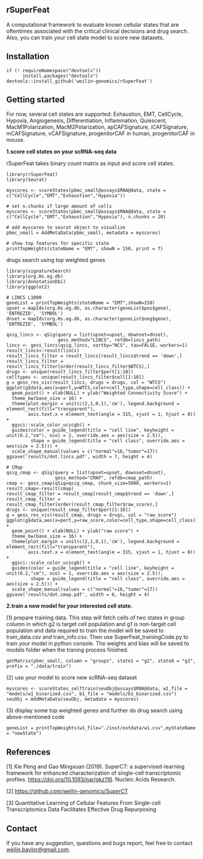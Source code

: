 ## rSuperFeat 
A computational framework to evaluate known cellular states that are oftentimes associated with the critical clinical decisions and drug search. Also, you can train your cell state model to score new datasets. 

## Installation
```{r}
if (! requireNamespace("devtools")) 
      install.packages("devtools")
devtools::install_github('weilin-genomics/rSuperFeat')
```

## Getting started
For now, several cell states are supported: Exhaustion, EMT, CellCycle, Hypoxia, Angiogenesis, Differentiation, Inflammation, Quiescent, MacM1Polarization, MacM2Polarization, apCAFSignature, iCAFSignature, mCAFSignature, vCAFSignature, progenitorCAF in human, progenitorCAF in mouse. 

**1.score cell states on your scRNA-seq data**

rSuperFeat takes binary count matrix as input and score cell states.
```{r}
library(rSuperFeat)
library(Seurat)

myscores <- scoreStates(pbmc_small@assays$RNA@data, state = c("CellCycle","EMT","Exhaustion","Hypoxia"))

# set n.chunks if large amount of cells
myscores <- scoreStates(pbmc_small@assays$RNA@data, state = c("CellCycle","EMT","Exhaustion","Hypoxia"), n.chunks = 20)

# add myscores to seurat object to visualize
pbmc_small = AddMetaData(pbmc_small, metadata = myscores)

# show top features for specific state
printTopWeights(stateName = "EMT", showN = 150, print = T)
```
drugs search using top weighted genes
```{r}
library(signatureSearch)
library(org.Hs.eg.db)
library(AnnotationDbi)
library(ggplot2)

# LINCS L1000
geneList = printTopWeights(stateName = "EMT",showN=150)
upset = mapIds(org.Hs.eg.db, as.character(geneList$pos$gene), 'ENTREZID', 'SYMBOL') 
dnset = mapIds(org.Hs.eg.db, as.character(geneList$neg$gene), 'ENTREZID', 'SYMBOL') 

qsig_lincs <- qSig(query = list(upset=upset, downset=dnset), 
                   gess_method="LINCS", refdb=lincs_path)
lincs <- gess_lincs(qsig_lincs, sortby="NCS", tau=FALSE, workers=1)
result_lincs<-result(lincs) 
result_lincs_filter = result_lincs[result_lincs$trend == 'down',]
result_lincs_filter = result_lincs_filter[order(result_lincs_filter$WTCS),]
drugs <- unique(result_lincs_filter$pert[1:10])
celltypes <- unique(result_lincs_filter$cell[1:10])
g = gess_res_vis(result_lincs, drugs = drugs, col = "WTCS") 
ggplot(g$data,aes(x=pert,y=WTCS,color=cell_type,shape=cell_class)) +
  geom_point() + xlab(NULL) + ylab("Weighted Connectivity Score") +
  theme_bw(base_size = 16) + 
  theme(plot.margin = unit(c(2,1,0,1),'cm'), legend.background = element_rect(fill="transparent"),
        axis.text.x = element_text(angle = 315, vjust = 1, hjust = 0)) + 
  ggsci::scale_color_ucscgb() + 
  guides(color = guide_legend(title = "cell line", keyheight = unit(0.2,"cm"), ncol = 2, override.aes = aes(size = 2.5)), 
         shape = guide_legend(title = "cell class", override.aes = aes(size = 2.5))) +
  scale_shape_manual(values = c("normal"=16,"tumor"=17))
ggsave('results/dot.lincs.pdf', width = 7, height = 4)

# CMap
qsig_cmap <- qSig(query = list(upset=upset, downset=dnset), 
                  gess_method="CMAP", refdb=cmap_path)
cmap <- gess_cmap(qSig=qsig_cmap, chunk_size=5000, workers=1)
result_cmap<-result(cmap) 
result_cmap_filter = result_cmap[result_cmap$trend == 'down',]
result_cmap_filter = result_cmap_filter[order(result_cmap_filter$raw_score),]
drugs <- unique(result_cmap_filter$pert[1:10])
g = gess_res_vis(result_cmap, drugs = drugs, col = "raw_score") 
ggplot(g$data,aes(x=pert,y=raw_score,color=cell_type,shape=cell_class)) +
  geom_point() + xlab(NULL) + ylab("raw score") +
  theme_bw(base_size = 16) + 
  theme(plot.margin = unit(c(2,1,0,1),'cm'), legend.background = element_rect(fill="transparent"),
        axis.text.x = element_text(angle = 315, vjust = 1, hjust = 0)) + 
  ggsci::scale_color_ucscgb() + 
  guides(color = guide_legend(title = "cell line", keyheight = unit(0.2,"cm"), ncol = 1, override.aes = aes(size = 2.5)), 
         shape = guide_legend(title = "cell class", override.aes = aes(size = 2.5))) +
  scale_shape_manual(values = c("normal"=16,"tumor"=17))
ggsave('results/dot.cmap.pdf', width = 6, height = 4)
```

**2.train a new model for your interested cell state.**

(1) prepare training data. This step will fetch cells of two states in group column in which g2 is target cell population and g1 is non-target cell population and data required to train the model will be saved to train_data.csv and train_info.csv. Then use SuperFeat_trainingCode.py to train your model in python console. The weights and bias will be saved to models folder when the traning process finished.
```{r}
getMatrix(pbmc_small, column = "groups", state1 = "g2", state0 = "g1", prefix = "./data/train")
```
(2) use your model to score new scRNA-seq dataset
```{r}
myscores <- scoreStates_selftrain(seuObj@assays$RNA@data, w1_file = "models/w1_binarized.csv", b1_file = "models/b1_binarized.csv")
seuObj = AddMetaData(seuObj, metadata = myscores)
```
(3) display some top weighted genes and further do drug search using above-mentioned code
```{r}
geneList = printTopWeights(w1_file="./inst/extdata/w1.csv",myStateName = "newState")
```

## References
[1] Xie Peng and Gao Mingxuan (2019). SuperCT: a supervised-learning framework for enhanced characterization of single-cell transcriptomic profiles. https://doi.org/10.1093/nar/gkz116. Nucleic Acids Research.

[2] https://github.com/weilin-genomics/SuperCT

[3] Quantitative Learning of Cellular Features From Single-cell Transcriptomics Data Facilitates Effective Drug Repurposing

## Contact
If you have any suggestion, questions and bugs report, feel free to contact weilin.baylor@gmail.com.
